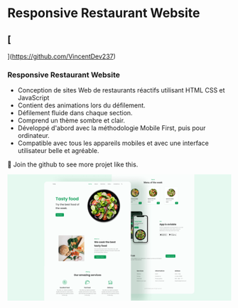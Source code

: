 # Responsive Restaurant Website
## [
    
](https://github.com/VincentDev237)
### Responsive Restaurant Website

- Conception de sites Web de restaurants réactifs utilisant HTML CSS et JavaScript
- Contient des animations lors du défilement.
- Défilement fluide dans chaque section.
- Comprend un thème sombre et clair.
- Développé d'abord avec la méthodologie Mobile First, puis pour ordinateur.
- Compatible avec tous les appareils mobiles et avec une interface utilisateur belle et agréable.

💙 Join the github to see more projet like this. 

![preview img](/preview.png)
